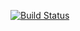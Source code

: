 [![Build Status](https://travis-ci.org/logocomune/php-c4w-myapps-sdk.svg?branch=master)](https://travis-ci.org/logocomune/php-c4w-myapps-sdk)
